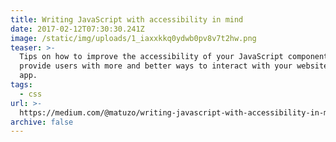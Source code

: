 ```yaml
---
title: Writing JavaScript with accessibility in mind
date: 2017-02-12T07:30:30.241Z
image: /static/img/uploads/1_iaxxkkq0ydwb0pv8v7t2hw.png
teaser: >-
  Tips on how to improve the accessibility of your JavaScript components and
  provide users with more and better ways to interact with your website or web
  app.
tags:
  - css
url: >-
  https://medium.com/@matuzo/writing-javascript-with-accessibility-in-mind-a1f6a5f467b9
archive: false
---
```


